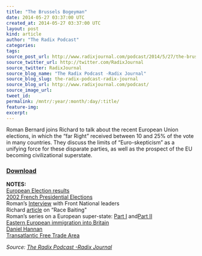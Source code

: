```yaml
---
title: "The Brussels Bogeyman"
date: 2014-05-27 03:37:00 UTC
created_at: 2014-05-27 03:37:00 UTC
layout: post
kind: article
author: "The Radix Podcast"
categories: 
tags: 
source_post_url: http://www.radixjournal.com/podcast/2014/5/27/the-brussels-bogeyman
source_twitter_url: http://twitter.com/RadixJournal
source_twitter: RadixJournal
source_blog_name: "The Radix Podcast -Radix Journal"
source_blog_slug: the-radix-podcast-radix-journal
source_blog_url: http://www.radixjournal.com/podcast/
source_image_url: 
tweet_id:
permalink: /mntr/:year/:month/:day/:title/
feature-img: 
excerpt:
---
```

<p>Roman Bernard joins Richard to talk about the recent European Union elections, in which the “far Right” received between 10 and 25% of the vote in many countries.  They discuss the limits of  “Euro-skepticism” as a unifying force for these disparate parties, as well as the prospect of the EU becoming  civilizational superstate.   </p>




<h3 id="downloadhttpssoundcloudcomvanguardpodcastthebrusselsbogeyman"><a href="https://soundcloud.com/vanguard-podcast/the-brussels-bogeyman">Download</a></h3>
<p><strong>NOTES:</strong> <br>
<a href="http://www.cnn.com/2014/05/25/world/europe/eu-elections/#index">European Election results</a> <br>
<a href="http://en.wikipedia.org/wiki/French_presidential_election,_2002">2002 French Presidential Elections</a> <br>
Roman’s <a href="http://www.tvlibertes.com/elections-europeennes-soiree-de-victoire-du-front-national/">Interview</a> with Front National leaders <br>
Richard <a href="http://www.npiamerica.org/the-national-policy-institute/category/race-baiting">article</a> on “Race Baiting" <br>
Roman’s series on a European super-state: <a href="http://www.radixjournal.com/journal/nation-states-european-union-occident-1-3">Part I</a> and<a href="http://www.radixjournal.com/journal/nation-states-european-union-occident-2-3">Part II</a> <br>
<a href="http://www.theguardian.com/news/datablog/2010/apr/29/eastern-european-immigration-uk-general-election">Eastern European immigration into Britain</a> <br>
<a href="http://en.wikipedia.org/wiki/Daniel_Hannan">Daniel Hannan</a> <br>
<a href="http://en.wikipedia.org/wiki/Transatlantic_Free_Trade_Area">Transatlantic Free Trade Area</a>  </p><div class="">
    <i>Source: <a href="http://www.radixjournal.com/podcast/">The Radix Podcast -Radix Journal</a></i>
</div>
